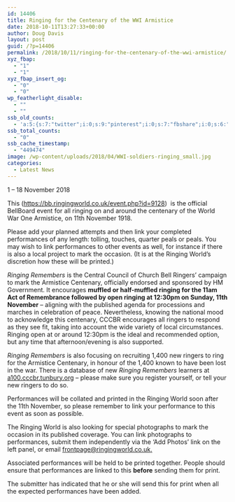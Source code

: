 ```yaml
---
id: 14406
title: Ringing for the Centenary of the WWI Armistice
date: 2018-10-11T13:27:33+00:00
author: Doug Davis
layout: post
guid: /?p=14406
permalink: /2018/10/11/ringing-for-the-centenary-of-the-wwi-armistice/
xyz_fbap:
  - "1"
  - "1"
xyz_fbap_insert_og:
  - "0"
  - "0"
wp_featherlight_disable:
  - ""
  - ""
ssb_old_counts:
  - 'a:5:{s:7:"twitter";i:0;s:9:"pinterest";i:0;s:7:"fbshare";i:0;s:6:"reddit";i:0;s:6:"tumblr";N;}'
ssb_total_counts:
  - "0"
ssb_cache_timestamp:
  - "449474"
image: /wp-content/uploads/2018/04/WWI-soldiers-ringing_small.jpg
categories:
  - Latest News
---
```

1 – 18 November 2018

This (<a href="https://bb.ringingworld.co.uk/event.php?id=9128" target="_blank" rel="noopener">https://bb.ringingworld.co.uk/event.php?id=9128</a>)  is the official BellBoard event for all ringing on and around the centenary of the World War One Armistice, on 11th November 1918.

Please add your planned attempts and then link your completed performances of any length: tolling, touches, quarter peals or peals. You may wish to link performances to other events as well, for instance if there is also a local project to mark the occasion. (It is at the Ringing World’s discretion how these will be printed.)

_Ringing Remembers_ is the Central Council of Church Bell Ringers’ campaign to mark the Armistice Centenary, officially endorsed and sponsored by HM Government. It encourages **muffled or half-muffled ringing for the 11am Act of Remembrance followed by open ringing at 12:30pm on Sunday, 11th November** – aligning with the published agenda for processions and marches in celebration of peace. Nevertheless, knowing the national mood to acknowledge this centenary, CCCBR encourages all ringers to respond as they see fit, taking into account the wide variety of local circumstances. Ringing open at or around 12:30pm is the ideal and recommended option, but any time that afternoon/evening is also supported.

_Ringing Remembers_ is also focusing on recruiting 1,400 new ringers to ring for the Armistice Centenary, in honour of the 1,400 known to have been lost in the war. There is a database of new _Ringing Remembers_ learners at <a href="https://a100.cccbr.tunbury.org" target="_blank" rel="noopener">a100.cccbr.tunbury.org</a> – please make sure you register yourself, or tell your new ringers to do so.

Performances will be collated and printed in the Ringing World soon after the 11th November, so please remember to link your performance to this event as soon as possible.

The Ringing World is also looking for special photographs to mark the occasion in its published coverage. You can link photographs to performances, submit them independently via the ‘Add Photos’ link on the left panel, or email [frontpage@ringingworld.co.uk.](mailto:frontpage@ringingworld.co.uk)

Associated performances will be held to be printed together. People should ensure that performances are linked to this **before** sending them for print.

The submitter has indicated that he or she will send this for print when all the expected performances have been added.
